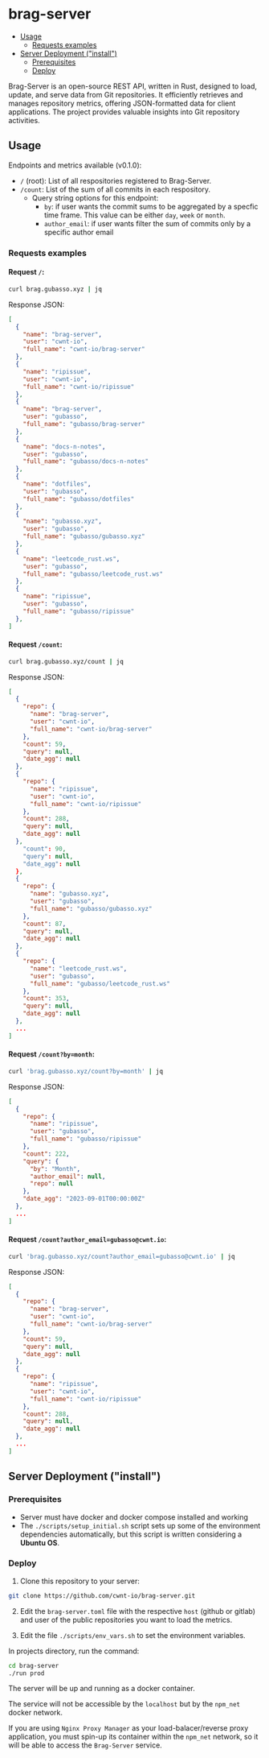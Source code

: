 # brag-server

<!-- toc -->

- [Usage](#usage)
  - [Requests examples](#requests-examples)
- [Server Deployment ("install")](#server-deployment-install)
  - [Prerequisites](#prerequisites)
  - [Deploy](#deploy)

<!-- tocstop -->

Brag-Server is an open-source REST API, written in Rust, designed to load, update, and serve data from Git repositories. It efficiently retrieves and manages repository metrics, offering JSON-formatted data for client applications. The project provides valuable insights into Git repository activities.

## Usage

Endpoints and metrics available (v0.1.0):

- `/` (root): List of all respositories registered to Brag-Server.
- `/count`: List of the sum of all commits in each respository.
  - Query string options for this endpoint:
    - `by`: if user wants the commit sums to be aggregated by a specfic time frame. This value can be either `day`, `week` or `month`.
    - `author_email`: if user wants filter the sum of commits only by a specific author email

### Requests examples

#### Request `/`:

```sh
curl brag.gubasso.xyz | jq
```

Response JSON:

```json
[
  {
    "name": "brag-server",
    "user": "cwnt-io",
    "full_name": "cwnt-io/brag-server"
  },
  {
    "name": "ripissue",
    "user": "cwnt-io",
    "full_name": "cwnt-io/ripissue"
  },
  {
    "name": "brag-server",
    "user": "gubasso",
    "full_name": "gubasso/brag-server"
  },
  {
    "name": "docs-n-notes",
    "user": "gubasso",
    "full_name": "gubasso/docs-n-notes"
  },
  {
    "name": "dotfiles",
    "user": "gubasso",
    "full_name": "gubasso/dotfiles"
  },
  {
    "name": "gubasso.xyz",
    "user": "gubasso",
    "full_name": "gubasso/gubasso.xyz"
  },
  {
    "name": "leetcode_rust.ws",
    "user": "gubasso",
    "full_name": "gubasso/leetcode_rust.ws"
  },
  {
    "name": "ripissue",
    "user": "gubasso",
    "full_name": "gubasso/ripissue"
  },
]
```

#### Request `/count`:

```sh
curl brag.gubasso.xyz/count | jq
```

Response JSON:

```json
[
  {
    "repo": {
      "name": "brag-server",
      "user": "cwnt-io",
      "full_name": "cwnt-io/brag-server"
    },
    "count": 59,
    "query": null,
    "date_agg": null
  },
  {
    "repo": {
      "name": "ripissue",
      "user": "cwnt-io",
      "full_name": "cwnt-io/ripissue"
    },
    "count": 288,
    "query": null,
    "date_agg": null
  },
    "count": 90,
    "query": null,
    "date_agg": null
  },
  {
    "repo": {
      "name": "gubasso.xyz",
      "user": "gubasso",
      "full_name": "gubasso/gubasso.xyz"
    },
    "count": 87,
    "query": null,
    "date_agg": null
  },
  {
    "repo": {
      "name": "leetcode_rust.ws",
      "user": "gubasso",
      "full_name": "gubasso/leetcode_rust.ws"
    },
    "count": 353,
    "query": null,
    "date_agg": null
  },
  ...
]
```

#### Request `/count?by=month`:

```sh
curl 'brag.gubasso.xyz/count?by=month' | jq
```

Response JSON:

```json
[
  {
    "repo": {
      "name": "ripissue",
      "user": "gubasso",
      "full_name": "gubasso/ripissue"
    },
    "count": 222,
    "query": {
      "by": "Month",
      "author_email": null,
      "repo": null
    },
    "date_agg": "2023-09-01T00:00:00Z"
  },
  ...
]
```

#### Request `/count?author_email=gubasso@cwnt.io`:

```sh
curl 'brag.gubasso.xyz/count?author_email=gubasso@cwnt.io' | jq
```

Response JSON:

```json
[
  {
    "repo": {
      "name": "brag-server",
      "user": "cwnt-io",
      "full_name": "cwnt-io/brag-server"
    },
    "count": 59,
    "query": null,
    "date_agg": null
  },
  {
    "repo": {
      "name": "ripissue",
      "user": "cwnt-io",
      "full_name": "cwnt-io/ripissue"
    },
    "count": 288,
    "query": null,
    "date_agg": null
  },
  ...
]
```

## Server Deployment ("install")

### Prerequisites

- Server must have docker and docker compose installed and working
- The `./scripts/setup_initial.sh` script sets up some of the environment dependencies automatically, but this script is written considering a **Ubuntu OS**.

### Deploy

1) Clone this repository to your server:

```sh
git clone https://github.com/cwnt-io/brag-server.git
```

2) Edit the `brag-server.toml` file with the respective `host` (github or gitlab) and user of the public repositories you want to load the metrics.

3) Edit the file `./scripts/env_vars.sh` to set the environment variables.

In projects directory, run the command:

```sh
cd brag-server
./run prod
```

The server will be up and running as a docker container.

The service will not be accessible by the `localhost` but by the `npm_net` docker network.

If you are using `Nginx Proxy Manager` as your load-balacer/reverse proxy application, you must spin-up its container within the `npm_net` network, so it will be able to access the `Brag-Server` service.
